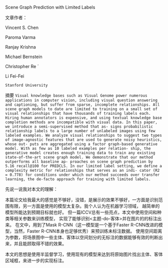 Scene Graph Prediction with Limited Labels

文章作者：

Vincent S. Chen

Paroma Varma

Ranjay Krishna

Michael Bernstein

Christopher Re ́

Li Fei-Fei

`Stanford University`

摘要
`
Visual knowledge bases such as Visual Genome power numerous applications in computer vision, including visual question answering and captioning, but suffer from sparse, incomplete relationships. All scene graph models to date are limited to training on a small set of visual relationships that have thousands of training labels each. Hiring human annotators is expensive, and using textual knowledge base completion methods are incompatible with visual data. In this paper, we introduce a semi-supervised method that as- signs probabilistic relationship labels to a large number of unlabeled images using few labeled examples. We analyze visual relationships to suggest two types of image-agnostic features that are used to generate noisy heuristics, whose out- puts are aggregated using a factor graph-based generative model. With as few as 10 labeled examples per relation- ship, the generative model creates enough training data to train any existing state-of-the-art scene graph model. We demonstrate that our method outperforms all baseline ap- proaches on scene graph prediction by 5.16 recall@100 for PREDCLS. In our limited label setting, we define a complexity metric for relationships that serves as an indi- cator (R2 = 0.778) for conditions under which our method succeeds over transfer learning, the de-facto approach for training with limited labels.
`

先说一说我对本文的理解：

本篇论文给我最大的感觉是不够好，没错，是展示的效果不够好，一方面是识别范围有限，另一方面是使用的模型太复杂。我个人认为在机器学习领域，
越简单的模型所能达到预期目标就也好。
但一篇ICCV总有一些亮点，本文中使用空间和种类等相关参数来训练模型，
实现了能够识别<主题-do-客体>并在图片的的标注出来。
在文中，用到了Mask R-CNN（这一模型是一个基于Faster R-CNN改进的模型，当然，Faster R-CNN本身也足够优秀）来预训练未标注数据。
使用空间距离为参数，将场景图中一些主体、客体以空间划分的无标注的数据能够有效的判断出来，并且能顾取得不错的效果。

本文的思想是使用半监督学习，使用现有的模型来达到将原始图片找出主体、客体区域框，来进一步的实现标注。
    



